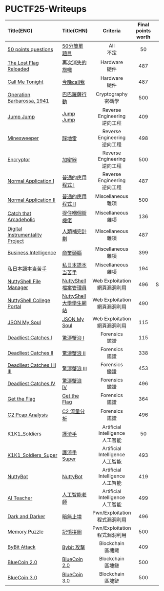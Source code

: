 # PUCTF25-Writeups

|Title(ENG)|Title(CHN)|Criteria|Final points worth|Writeup Author|
|:------------|:------------|:------:|:------:|:------:|
|[50 points questions](https://nuttyshell.notion.site/Guide-of-Beginner-Challenges-1ccd5c0f2b068034b994d631712f4dc0)|[50分簡單題目](https://nuttyshell.notion.site/Guide-of-Beginner-Challenges-1ccd5c0f2b068034b994d631712f4dc0)|All<br>不定|50|NuttyShell|
|[The Lost Flag Reloaded](https://github.com/TaokyleYT/PUCTF25-The_Lost_Flag_Reloaded-Writeup)|[再次消失的旗幟](https://github.com/TaokyleYT/PUCTF25-The_Lost_Flag_Reloaded-Writeup)|Hardware<br>硬件|487|Taokyle|
|[Call Me Tonight](https://hackmd.io/@ivanwong13768/PUCTF25_writeup#Call-Me-Tonight-8-solves)|[今晚call我](https://hackmd.io/@ivanwong13768/PUCTF25_writeup#Call-Me-Tonight-8-solves)|Hardware<br>硬件|487|ivanwong|
|[Operation Barbarossa, 1941](https://github.com/TaokyleYT/PUCTF25-Operation_Barbarossa_1941-Writeup)|[巴巴羅薩行動](https://github.com/TaokyleYT/PUCTF25-Operation_Barbarossa_1941-Writeup)|Cryptography<br>密碼學|500|Taokyle|
|[Jump Jump](https://github.com/TaokyleYT/PUCTF25-Jump_Jump-Writeup)|[Jump Jump](https://github.com/TaokyleYT/PUCTF25-Jump_Jump-Writeup)|Reverse Engineering<br>逆向工程|409|Taokyle|
|[Minesweeper](https://github.com/TaokyleYT/PUCTF25-Minesweeper-Writeup)|[踩地雷](https://github.com/TaokyleYT/PUCTF25-Minesweeper-Writeup)|Reverse Engineering<br>逆向工程|498|Taokyle|
|[Encryptor](https://hackmd.io/Re9PeokSQjKoa1nu36LSZg#Encryptor-1-solve)|[加密器](https://hackmd.io/Re9PeokSQjKoa1nu36LSZg#Encryptor-1-solve)|Reverse Engineering<br>逆向工程|500|attempt0|
|[Normal Application I](https://github.com/ryanlaw123/puctf25/blob/main/Reverse%20Engineering/Normal%20Application%20I.md#normal-application-i)|[普通的應用程式 I](https://github.com/ryanlaw123/puctf25/blob/main/Reverse%20Engineering/Normal%20Application%20I.md#normal-application-i)|Reverse Engineering<br>逆向工程|487|T003_Chill Player|
|[Normal Application II](https://github.com/ryanlaw123/puctf25/blob/main/Miscellaneous/Normal%20Application%20II.md#normal-application-ii)|[普通的應用程式 II](https://github.com/ryanlaw123/puctf25/blob/main/Miscellaneous/Normal%20Application%20II.md#normal-application-ii)|Miscellaneous<br>雜項|500|T003_Chill Player|
|[Catch that Arcadeholic](https://github.com/TaokyleYT/PUCTF25-Catch_that_Arcadeholic-Writeup)|[捉住嗰個街機佬](https://github.com/TaokyleYT/PUCTF25-Catch_that_Arcadeholic-Writeup)|Miscellaneous<br>雜項|136|Taokyle|
|[Digital Instrumentality Project](https://github.com/TaokyleYT/PUCTF25-Digital_Instrumentality_Project-Writeup)|[人類補完計劃](https://github.com/TaokyleYT/PUCTF25-Digital_Instrumentality_Project-Writeup)|Miscellaneous<br>雜項|487|Taokyle|
|[Business Intelligence](https://github.com/ryanlaw123/puctf25/blob/main/Miscellaneous/Business%20Intelligence.md)|[商業頭腦](https://github.com/ryanlaw123/puctf25/blob/main/Miscellaneous/Business%20Intelligence.md)|Miscellaneous<br>雜項|399|T003_Chill Player|
|[私日本語本当苦手](https://github.com/ryanlaw123/puctf25/blob/main/Miscellaneous/私日本語本当苦手.md)|[私日本語本当苦手](https://github.com/ryanlaw123/puctf25/blob/main/Miscellaneous/私日本語本当苦手.md)|Miscellaneous<br>雜項|194|T003_Chill Player|
|[NuttyShell File Manager](https://qiita.com/tournip/items/90da8ff66d2113c08ce8#introduction)|[NuttyShell 檔案管理員](https://qiita.com/tournip/items/90da8ff66d2113c08ce8#introduction)|Web Exploitation<br>網頁漏洞利用|496|S017_Kadoorie|
|[NuttyShell College Portal](https://hackmd.io/@YMD/SJBSCbZ1lg#NuttyShell-College-Portal)|[NuttyShell 大學學生網站](https://hackmd.io/@YMD/SJBSCbZ1lg#NuttyShell-College-Portal)|Web Exploitation<br>網頁漏洞利用|490|YMD|
|[JSON My Soul](https://hackmd.io/@YMD/SJBSCbZ1lg#JSON-My-Soul)|[JSON My Soul](https://hackmd.io/@YMD/SJBSCbZ1lg#JSON-My-Soul)|Web Exploitation<br>網頁漏洞利用|115|YMD|
|[Deadliest Catches I](https://github.com/ryanlaw123/puctf25/tree/main/Forensics/Deadliest%20Catch%20I.md)|[驚濤蟹浪 I](https://github.com/ryanlaw123/puctf25/tree/main/Forensics/Deadliest%20Catch%20I.md)|Forensics<br>鑑證|115|T003_Chill Player|
|[Deadliest Catches II](https://github.com/ryanlaw123/puctf25/tree/main/Forensics/Deadliest%20Catch%20II.md)|[驚濤蟹浪 II](https://github.com/ryanlaw123/puctf25/tree/main/Forensics/Deadliest%20Catch%20I.md)|Forensics<br>鑑證|338|T003_Chill Player|
|[Deadliest Catches I II III](https://github.com/ryanlaw123/puctf25/tree/main/Forensics/Deadliest%20Catch%20III.md)|[驚濤蟹浪 III](https://github.com/ryanlaw123/puctf25/tree/main/Forensics/Deadliest%20Catch%20III.md)|Forensics<br>鑑證|453|T003_Chill Player|
|[Deadliest Catches IV](https://hackmd.io/@ivanwong13768/PUCTF25_writeup#Deadliest-Catch-IV-5-solves)|[驚濤蟹浪 IV](https://hackmd.io/@ivanwong13768/PUCTF25_writeup#Deadliest-Catch-IV-5-solves)|Forensics<br>鑑證|496|ivanwong|
|[Get the Flag](https://github.com/ryanlaw123/puctf25/tree/main/Forensics/Get%20the%20Flag.md)|[Get the Flag](https://github.com/ryanlaw123/puctf25/tree/main/Forensics/Get%20the%20Flag.md)|Forensics<br>鑑證|364|T003_Chill Player|
|[C2 Pcap Analysis](https://hackmd.io/@ivanwong13768/PUCTF25_writeup#C2-Pcap-Analysis-5-solves)|[C2 流量分析](https://hackmd.io/@ivanwong13768/PUCTF25_writeup#C2-Pcap-Analysis-5-solves)|Forensics<br>鑑證|496|ivanwong|
|[K1K1_Soldiers](https://github.com/TaokyleYT/PUCTF25-K1K1_Soldiers-Writeup)|[護渏手](https://github.com/TaokyleYT/PUCTF25-K1K1_Soldiers-Writeup)|Artificial Intelligence<br>人工智能|50|Taokyle|
|[K1K1_Soldiers_Super](https://hackmd.io/@ivanwong13768/PUCTF25_writeup#K1K1_Soldiers-Super-6-solves)|[護渏手 Super](https://hackmd.io/@ivanwong13768/PUCTF25_writeup#K1K1_Soldiers-Super-6-solves)|Artificial Intelligence<br>人工智能|493|ivanwong|
|[NuttyBot](https://hackmd.io/@YMD/SJBSCbZ1lg#NuttyBot)|[NuttyBot](https://hackmd.io/@YMD/SJBSCbZ1lg#NuttyBot)|Artificial Intelligence<br>人工智能|419|YMD|
|[AI Teacher](https://hackmd.io/@ivanwong13768/PUCTF25_writeup#AI-Teacher-3-solves)|[人工智能老師](https://hackmd.io/@ivanwong13768/PUCTF25_writeup#AI-Teacher-3-solves)|Artificial Intelligence<br>人工智能|499|ivanwong|
|[Dark and Darker](https://github.com/SleepingDragon22/nuttyshell-ctf-25-writeup/blob/master/darker.md)|[暗無止境](https://github.com/SleepingDragon22/nuttyshell-ctf-25-writeup/blob/master/darker.md)|Pwn/Exploitation<br>程式漏洞利用|496|Aiden|
|[Memory Puzzle](https://hackmd.io/Re9PeokSQjKoa1nu36LSZg#Memory-Puzzle-2-solves)|[記憶拼圖](https://hackmd.io/Re9PeokSQjKoa1nu36LSZg#Memory-Puzzle-2-solves)|Pwn/Exploitation<br>程式漏洞利用|500|attempt0|
|[ByBit Attack](https://github.com/ryanlaw123/puctf25/blob/main/Blockchain/Bybit%20Attack.md#bybit-attack)|[Bybit 攻擊](https://github.com/ryanlaw123/puctf25/blob/main/Blockchain/Bybit%20Attack.md#bybit-attack)|Blockchain<br>區塊鏈|409|T003_Chill Player|
|[BlueCoin 2.0](https://hackmd.io/@YMD/SJBSCbZ1lg#BlueCoin-20)|[BlueCoin 2.0](https://hackmd.io/@YMD/SJBSCbZ1lg#BlueCoin-20)|Blockchain<br>區塊鏈|500|YMD|
|[BlueCoin 3.0](https://hackmd.io/Re9PeokSQjKoa1nu36LSZg#BlueCoin-30-5-solves)|[BlueCoin 3.0](https://hackmd.io/Re9PeokSQjKoa1nu36LSZg#BlueCoin-30-5-solves)|Blockchain<br>區塊鏈|500|attempt0|
